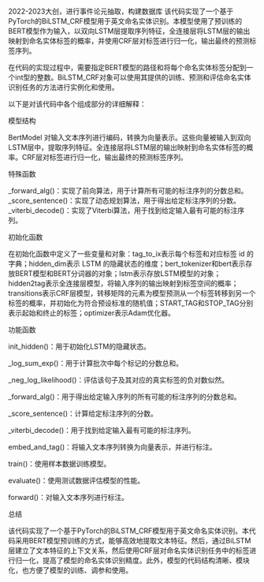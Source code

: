 #
2022-2023大创，进行事件论元抽取，构建数据库
该代码实现了一个基于PyTorch的BiLSTM_CRF模型用于英文命名实体识别。本模型使用了预训练的BERT模型作为输入，以双向LSTM层提取序列特征，全连接层将LSTM层的输出映射到命名实体标签的概率，并使用CRF层对标签进行归一化，输出最终的预测标签序列。


在代码的实现过程中，需要指定BERT模型的路径和将每个命名实体标签分配到一个int型的整数。BiLSTM_CRF对象可以使用其提供的训练、预测和评估命名实体识别任务的方法进行实例化和使用。


以下是对该代码中各个组成部分的详细解释：


模型结构

BertModel 对输入文本序列进行编码，转换为向量表示。这些向量被输入到双向LSTM层中，提取序列特征。全连接层将LSTM层的输出映射到命名实体标签的概率。CRF层对标签进行归一化，输出最终的预测标签序列。


特殊函数

_forward_alg()：实现了前向算法，用于计算所有可能的标注序列的分数总和。
_score_sentence()：实现了动态规划算法，用于得出给定标注序列的分数。
_viterbi_decode()：实现了Viterbi算法，用于找到给定输入最有可能的标注序列。


初始化函数

在初始化函数中定义了一些变量和对象：tag_to_ix表示每个标签和对应标签 id 的字典；hidden_dim表示 LSTM 的隐藏状态的维度；bert_tokenizer和bert表示存放BERT模型和BERT分词器的对象；lstm表示存放LSTM模型的对象；hidden2tag表示全连接层模型，将输入序列的输出映射到标签空间的概率；transitions表示CRF层模型，转移矩阵的元素为模型预测从一个标签转移到另一个标签的概率，并初始化为符合预设标准的随机值；START_TAG和STOP_TAG分别表示起始和终止的标签；optimizer表示Adam优化器。


功能函数

init_hidden()：用于初始化LSTM的隐藏状态。


_log_sum_exp()：用于计算批次中每个标记的分数总和。


_neg_log_likelihood()：评估该句子及其对应的真实标签的负对数似然。


_forward_alg()：用于得出给定输入序列的所有可能的标注序列的分数总和。


_score_sentence()：计算给定标注序列的分数。


_viterbi_decode()：用于找到给定输入最有可能的标注序列。


embed_and_tag()：将输入文本序列转换为向量表示，并进行标注。


train()：使用样本数据训练模型。


evaluate()：使用测试数据评估模型的性能。


forward()：对输入文本序列进行标注。


总结

该代码实现了一个基于PyTorch的BiLSTM_CRF模型用于英文命名实体识别。本代码采用BERT模型预训练的方式，能够高效地提取文本特征。然后，通过BiLSTM层建立了文本特征的上下文关系，然后使用CRF层对命名实体识别任务中的标签进行归一化，提高了模型的命名实体识别精度。此外，模型的代码结构清晰、模块化，也方便了模型的训练、调参和使用。
